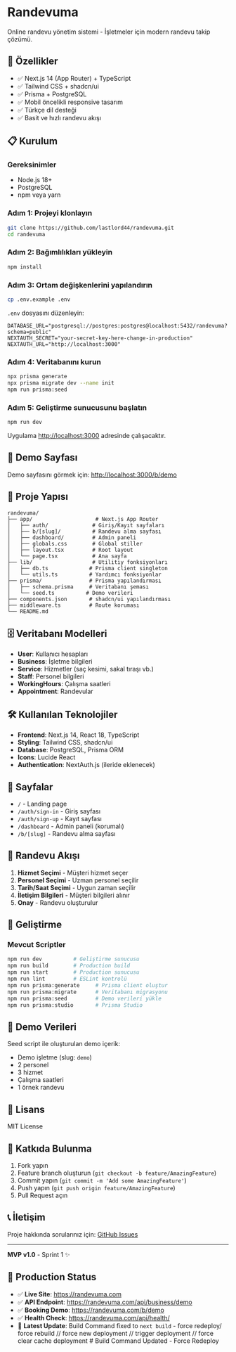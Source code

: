 # Randevuma

Online randevu yönetim sistemi - İşletmeler için modern randevu takip çözümü.

## 🚀 Özellikler

- ✅ Next.js 14 (App Router) + TypeScript
- ✅ Tailwind CSS + shadcn/ui
- ✅ Prisma + PostgreSQL
- ✅ Mobil öncelikli responsive tasarım
- ✅ Türkçe dil desteği
- ✅ Basit ve hızlı randevu akışı

## 📋 Kurulum

### Gereksinimler

- Node.js 18+ 
- PostgreSQL
- npm veya yarn

### Adım 1: Projeyi klonlayın

```bash
git clone https://github.com/lastlord44/randevuma.git
cd randevuma
```

### Adım 2: Bağımlılıkları yükleyin

```bash
npm install
```

### Adım 3: Ortam değişkenlerini yapılandırın

```bash
cp .env.example .env
```

`.env` dosyasını düzenleyin:

```env
DATABASE_URL="postgresql://postgres:postgres@localhost:5432/randevuma?schema=public"
NEXTAUTH_SECRET="your-secret-key-here-change-in-production"
NEXTAUTH_URL="http://localhost:3000"
```

### Adım 4: Veritabanını kurun

```bash
npx prisma generate
npx prisma migrate dev --name init
npm run prisma:seed
```

### Adım 5: Geliştirme sunucusunu başlatın

```bash
npm run dev
```

Uygulama [http://localhost:3000](http://localhost:3000) adresinde çalışacaktır.

## 🎯 Demo Sayfası

Demo sayfasını görmek için: [http://localhost:3000/b/demo](http://localhost:3000/b/demo)

## 📁 Proje Yapısı

```
randevuma/
├── app/                    # Next.js App Router
│   ├── auth/              # Giriş/Kayıt sayfaları
│   ├── b/[slug]/          # Randevu alma sayfası
│   ├── dashboard/         # Admin paneli
│   ├── globals.css        # Global stiller
│   ├── layout.tsx         # Root layout
│   └── page.tsx           # Ana sayfa
├── lib/                   # Utilitiy fonksiyonları
│   ├── db.ts             # Prisma client singleton
│   └── utils.ts          # Yardımcı fonksiyonlar
├── prisma/               # Prisma yapılandırması
│   ├── schema.prisma     # Veritabanı şeması
│   └── seed.ts          # Demo verileri
├── components.json       # shadcn/ui yapılandırması
├── middleware.ts         # Route koruması
└── README.md
```

## 🗄️ Veritabanı Modelleri

- **User**: Kullanıcı hesapları
- **Business**: İşletme bilgileri
- **Service**: Hizmetler (saç kesimi, sakal tıraşı vb.)
- **Staff**: Personel bilgileri
- **WorkingHours**: Çalışma saatleri
- **Appointment**: Randevular

## 🛠️ Kullanılan Teknolojiler

- **Frontend**: Next.js 14, React 18, TypeScript
- **Styling**: Tailwind CSS, shadcn/ui
- **Database**: PostgreSQL, Prisma ORM
- **Icons**: Lucide React
- **Authentication**: NextAuth.js (ileride eklenecek)

## 📱 Sayfalar

- `/` - Landing page
- `/auth/sign-in` - Giriş sayfası
- `/auth/sign-up` - Kayıt sayfası  
- `/dashboard` - Admin paneli (korumalı)
- `/b/[slug]` - Randevu alma sayfası

## 🔄 Randevu Akışı

1. **Hizmet Seçimi** - Müşteri hizmet seçer
2. **Personel Seçimi** - Uzman personel seçilir
3. **Tarih/Saat Seçimi** - Uygun zaman seçilir
4. **İletişim Bilgileri** - Müşteri bilgileri alınır
5. **Onay** - Randevu oluşturulur

## 🚀 Geliştirme

### Mevcut Scriptler

```bash
npm run dev          # Geliştirme sunucusu
npm run build        # Production build
npm run start        # Production sunucusu
npm run lint         # ESLint kontrolü
npm run prisma:generate     # Prisma client oluştur
npm run prisma:migrate      # Veritabanı migrasyonu
npm run prisma:seed         # Demo verileri yükle
npm run prisma:studio       # Prisma Studio
```

## 👥 Demo Verileri

Seed script ile oluşturulan demo içerik:

- Demo işletme (slug: `demo`)
- 2 personel
- 3 hizmet
- Çalışma saatleri
- 1 örnek randevu

## 📄 Lisans

MIT License

## 🤤 Katkıda Bulunma

1. Fork yapın
2. Feature branch oluşturun (`git checkout -b feature/AmazingFeature`)
3. Commit yapın (`git commit -m 'Add some AmazingFeature'`)
4. Push yapın (`git push origin feature/AmazingFeature`)
5. Pull Request açın

## 📞 İletişim

Proje hakkında sorularınız için: [GitHub Issues](https://github.com/lastlord44/randevuma/issues)

---

**MVP v1.0** - Sprint 1 ✨

## 🚀 Production Status

- ✅ **Live Site**: https://randevuma.com
- ✅ **API Endpoint**: https://randevuma.com/api/business/demo  
- ✅ **Booking Demo**: https://randevuma.com/b/demo
- ✅ **Health Check**: https://randevuma.com/api/health/
- 🔄 **Latest Update**: Build Command fixed to `next build` - force redeploy /   f o r c e   r e b u i l d 
 
 / /   f o r c e   n e w   d e p l o y m e n t 
 
 / /   t r i g g e r   d e p l o y m e n t 
 
 / /   f o r c e   c l e a r   c a c h e   d e p l o y m e n t 
 
 #   B u i l d   C o m m a n d   U p d a t e d   -   F o r c e   R e d e p l o y 
 
 